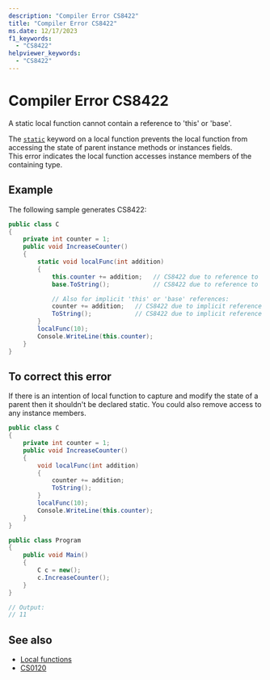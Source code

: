 ```yaml
---
description: "Compiler Error CS8422"
title: "Compiler Error CS8422"
ms.date: 12/17/2023
f1_keywords:
  - "CS8422"
helpviewer_keywords:
  - "CS8422"
---
```

# Compiler Error CS8422

A static local function cannot contain a reference to 'this' or 'base'.

The [`static`](../keywords/static.md) keyword on a local function prevents the local function from accessing the state of parent instance methods or instances fields.
<br/>This error indicates the local function accesses instance members of the containing type.

## Example

The following sample generates CS8422:

```csharp
public class C
{
    private int counter = 1;
    public void IncreaseCounter()
    {
        static void localFunc(int addition)
        {
            this.counter += addition;   // CS8422 due to reference to 'this'
            base.ToString();            // CS8422 due to reference to 'base'

            // Also for implicit 'this' or 'base' references:
            counter += addition;   // CS8422 due to implicit reference to 'this'
            ToString();            // CS8422 due to implicit reference to 'base'
        }
        localFunc(10);
        Console.WriteLine(this.counter);
    }
}
```

## To correct this error

If there is an intention of local function to capture and modify the state of a parent then it shouldn't be declared static. You could also remove access to any instance members.

```csharp
public class C
{
    private int counter = 1;
    public void IncreaseCounter()
    {
        void localFunc(int addition)
        {
            counter += addition;
            ToString();
        }
        localFunc(10);
        Console.WriteLine(this.counter);
    }
}

public class Program
{
    public void Main()
    {
        C c = new();
        c.IncreaseCounter();
    }
}

// Output:
// 11
```

## See also

- [Local functions](../../programming-guide/classes-and-structs/local-functions.md)
- [CS0120](./cs0120.md)
